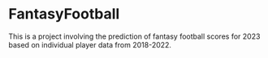 # FantasyFootball

This is a project involving the prediction of fantasy football scores for 2023 based on individual player data from 2018-2022.
